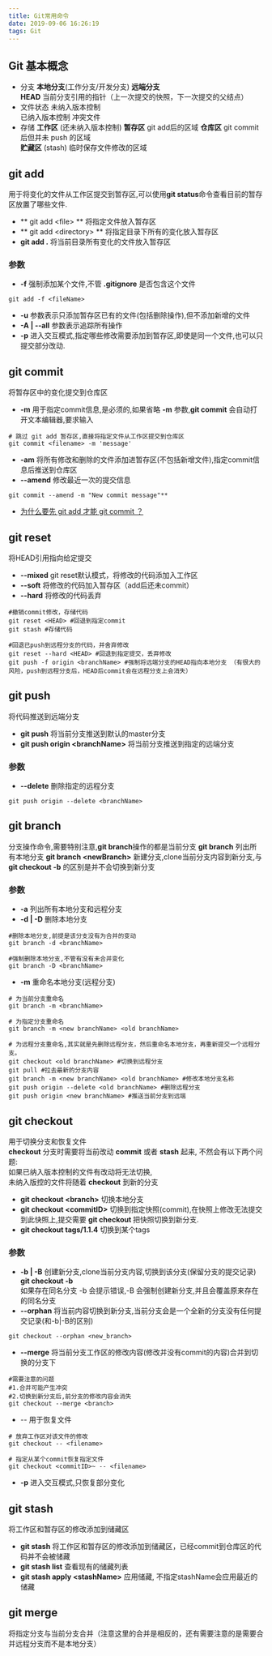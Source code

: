 ```yaml
---
title: Git常用命令
date: 2019-09-06 16:26:19
tags: Git
---
```


## Git 基本概念
- 分支
**本地分支**(工作分支/开发分支)
**远端分支**  
**HEAD** 当前分支引用的指针（上一次提交的快照，下一次提交的父结点）
- 文件状态
未纳入版本控制  
已纳入版本控制
冲突文件
- 存储
**工作区** (还未纳入版本控制)
**暂存区** git add后的区域
**仓库区** git commit后但并未 push 的区域  
**贮藏区** (stash) 临时保存文件修改的区域

## git add
用于将变化的文件从工作区提交到暂存区,可以使用**git status**命令查看目前的暂存区放置了哪些文件.
- ** git add <file\> ** 将指定文件放入暂存区
- ** git add <directory\> ** 将指定目录下所有的变化放入暂存区
- **git add .** 将当前目录所有变化的文件放入暂存区
### 参数
- **-f** 强制添加某个文件,不管 **.gitignore** 是否包含这个文件
 ```
 git add -f <fileName>
 ```
- **-u** 参数表示只添加暂存区已有的文件(包括删除操作),但不添加新增的文件
- **-A | -\-all** 参数表示追踪所有操作
- **-p** 进入交互模式,指定哪些修改需要添加到暂存区,即使是同一个文件,也可以只提交部分改动.

## git commit 
将暂存区中的变化提交到仓库区  
- **-m** 用于指定commit信息,是必须的,如果省略 **-m** 参数,**git commit** 会自动打开文本编辑器,要求输入
```
# 跳过 git add 暂存区,直接将指定文件从工作区提交到仓库区 
git commit <filename> -m 'message'
```
- **-am** 将所有修改和删除的文件添加进暂存区(不包括新增文件),指定commit信息后推送到仓库区
- **-\-amend** 修改最近一次的提交信息 
```
git commit --amend -m "New commit message"**
```
- [为什么要先 git add 才能 git commit ？](https://www.zhihu.com/question/19946553/answer/29033220)

## git reset
将HEAD引用指向给定提交
- **-\-mixed** git reset默认模式，将修改的代码添加入工作区
- **-\-soft** 将修改的代码加入暂存区（add后还未commit）
- **-\-hard** 将修改的代码丢弃
```
#撤销commit修改，存储代码
git reset <HEAD> #回退到指定commit
git stash #存储代码

#回退已push到远程分支的代码，并舍弃修改
git reset --hard <HEAD> #回退到指定提交，丢弃修改
git push -f origin <branchName> #强制将远端分支的HEAD指向本地分支 （有很大的风险，push到远程分支后，HEAD后commit会在远程分支上会消失）
```

## git push
将代码推送到远端分支
- **git push** 将当前分支推送到默认的master分支
- **git push origin <branchName\>** 将当前分支推送到指定的远端分支
### 参数
- **-\-delete** 删除指定的远程分支
```
git push origin --delete <branchName>
```

## git branch 
分支操作命令,需要特别注意,**git branch**操作的都是当前分支
**git branch** 列出所有本地分支
**git branch <newBranch\>** 新建分支,clone当前分支内容到新分支,与 **git checkout -b** 的区别是并不会切换到新分支
### 参数
- **-a** 列出所有本地分支和远程分支
- **-d | -D** 删除本地分支
```
#删除本地分支,前提是该分支没有为合并的变动
git branch -d <branchName>

#强制删除本地分支,不管有没有未合并变化
git branch -D <branchName>
```
- **-m** 重命名本地分支(远程分支)
```
# 为当前分支重命名
git branch -m <branchName>

# 为指定分支重命名
git branch -m <new branchName> <old branchName>

# 为远程分支重命名,其实就是先删除远程分支，然后重命名本地分支，再重新提交一个远程分支。
git checkout <old branchName> #切换到远程分支
git pull #拉去最新的分支内容
git branch -m <new branchName> <old branchName> #修改本地分支名称
git push origin --delete <old branchName> #删除远程分支
git push origin <new branchName> #推送当前分支到远端
```

## git checkout
用于切换分支和恢复文件  
**checkout** 分支时需要将当前改动 **commit** 或者 **stash** 起来, 不然会有以下两个问题:  
如果已纳入版本控制的文件有改动将无法切换,  
未纳入版控的文件将随着 **checkout** 到新的分支
- **git checkout <branch\>** 切换本地分支
- **git checkout <commitID\>** 切换到指定快照(commit),在快照上修改无法提交到此快照上,提交需要 **git checkout <new branch>** 把快照切换到新分支.
- **git checkout tags/1.1.4** 切换到某个tags
### 参数
- **-b | -B** 创建新分支,clone当前分支内容,切换到该分支(保留分支的提交记录) **git checkout -b <new branch>**     
如果存在同名分支 -b 会提示错误,-B 会强制创建新分支,并且会覆盖原来存在的同名分支
- **-\-orphan**  将当前内容切换到新分支,当前分支会是一个全新的分支没有任何提交记录(和-b|-B的区别)
```
git checkout --orphan <new_branch>
```
- **-\-merge** 将当前分支工作区的修改内容(修改并没有commit的内容)合并到切换的分支下  
```
#需要注意的问题
#1.合并可能产生冲突
#2.切换到新分支后,前分支的修改内容会消失
git checkout --merge <branch>
```
- -\- 用于恢复文件
``` 
# 放弃工作区对该文件的修改
git checkout -- <filename>

# 指定从某个commit恢复指定文件
git checkout <commitID>~ -- <filename>
```
- **-p** 进入交互模式,只恢复部分变化

## git stash
将工作区和暂存区的修改添加到储藏区
- **git stash** 将工作区和暂存区的修改添加到储藏区，已经commit到仓库区的代码并不会被储藏
- **git stash list** 查看现有的储藏列表
- **git stash apply <stashName\>** 应用储藏, 不指定stashName会应用最近的储藏

## git merge
将指定分支与当前分支合并（注意这里的合并是相反的，还有需要注意的是需要合并远程分支而不是本地分支）
